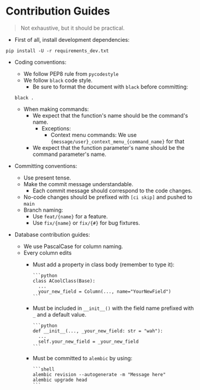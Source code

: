 # Contribution Guides

> Not exhaustive, but it should be practical.

- First of all, install development dependencies:

```shell
pip install -U -r requirements_dev.txt
```

- Coding conventions:
  - We follow PEP8 rule from `pycodestyle`
  - We follow `black` code style.
    - Be sure to format the document with `black` before committing:

   ```shell
   black .
   ```

  - When making commands:
    - We expect that the function's name should be the command's name.
      - Exceptions:
        - Context menu commands: We use `{message/user}_context_menu_{command_name}` for that
    - We expect that the function parameter's name should be the command parameter's name.

- Committing conventions:
  - Use present tense.
  - Make the commit message understandable.
    - Each commit message should correspond to the code changes.
  - No-code changes should be prefixed with `[ci skip]` and pushed to `main`
  - Branch naming:
    - Use `feat/{name}` for a feature.
    - Use `fix/{name}` or `fix/{#}` for bug fixtures.

- Database contribution guides:
  - We use PascalCase for column naming.
  - Every column edits
    - Must add a property in class body (remember to type it):

          ```python
          class ACoolClass(Base):
            ...
            your_new_field = Column(..., name="YourNewField")
          ```

    - Must be included in `__init__()` with the field name prefixed with `_` and a default value.

          ```python
          def __init__(..., _your_new_field: str = "wah"):
            ...
            self.your_new_field = _your_new_field
          ```

    - Must be committed to `alembic` by using:

          ```shell
          alembic revision --autogenerate -m "Message here"
          alembic upgrade head
          ```

